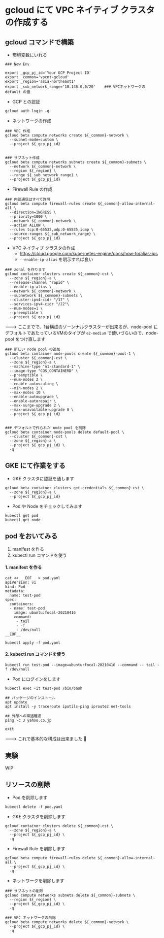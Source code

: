 # gcloud にて VPC ネイティブ クラスタの作成する

## gcloud コマンドで構築

+ 環境変数にいれる

```
### New Env

export _gcp_pj_id='Your GCP Project ID'
export _common='vpcnt-gcloud'
export _region='asia-northeast1'
export _sub_network_range='10.146.0.0/20'    ### VPCネットワークの default の値
```

+ GCP との認証

```
gcloud auth login -q
```

+ ネットワークの作成

```
### VPC 作成
gcloud beta compute networks create ${_common}-network \
  --subnet-mode=custom \
  --project ${_gcp_pj_id}


### サブネット作成
gcloud beta compute networks subnets create ${_common}-subnets \
  --network ${_common}-network \
  --region ${_region} \
  --range ${_sub_network_range} \
  --project ${_gcp_pj_id}
```

+ Firewall Rule の作成

```
### 内部通信はすべて許可
gcloud beta compute firewall-rules create ${_common}-allow-internal-all \
  --direction=INGRESS \
  --priority=1000 \
  --network ${_common}-network \
  --action ALLOW \
  --rules tcp:0-65535,udp:0-65535,icmp \
  --source-ranges ${_sub_network_range} \
  --project ${_gcp_pj_id}
```

+ VPC ネイティブ クラスタの作成
  + https://cloud.google.com/kubernetes-engine/docs/how-to/alias-ips
  + `--enable-ip-alias` を明示すれば良い

```
### zonal を作ります
gcloud container clusters create ${_common}-cst \
  --zone ${_region}-a \
  --release-channel "rapid" \
  --enable-ip-alias \
  --network ${_common}-network \
  --subnetwork ${_common}-subnets \
  --cluster-ipv4-cidr "/17" \
  --services-ipv4-cidr "/22"\
  --num-nodes=1 \
  --preemptible \
  --project ${_gcp_pj_id}
```

---> ここまでで、1台構成のゾーンナルクラスターが出来るが、node-pool にデフォルトであたっているVMのタイプが `e2-medium` で使いづらいので、node-pool をつけ直します

```
### 新しい node pool の追加
gcloud beta container node-pools create ${_common}-pool-1 \
  --cluster ${_common}-cst \
  --zone ${_region}-a \
  --machine-type "n1-standard-1" \
  --image-type "COS_CONTAINERD" \
  --preemptible \
  --num-nodes 2 \
  --enable-autoscaling \
  --min-nodes 2 \
  --max-nodes 10 \
  --enable-autoupgrade \
  --enable-autorepair \
  --max-surge-upgrade 2 \
  --max-unavailable-upgrade 0 \
  --project ${_gcp_pj_id}


### デフォルトで作られた node pool を削除
gcloud beta container node-pools delete default-pool \
  --cluster ${_common}-cst \
  --zone ${_region}-a \
  --project ${_gcp_pj_id} \
  -q
```

## GKE にて作業をする

+ GKE クラスタに認証を通します

```
gcloud beta container clusters get-credentials ${_common}-cst \
  --zone ${_region}-a \
  --project ${_gcp_pj_id}
```

+ Pod や Node をチェックしてみます

```
kubectl get pod
kubectl get node
```

## pod をおいてみる

1. manifest を作る
1. kubectl run コマンドを使う

#### 1. manifest を作る

```
cat << __EOF__ > pod.yaml
apiVersion: v1
kind: Pod
metadata:
  name: test-pod
spec:
  containers:
  - name: test-pod
    image: ubuntu:focal-20210416
    command:
     - tail
     - -f
     - /dev/null
__EOF__
```

```
kubectl apply -f pod.yaml
```

#### 2. kubectl run コマンドを使う

```
kubectl run test-pod --image=ubuntu:focal-20210416 --command -- tail -f /dev/null
```

+ Pod にログインをします

```
kubectl exec -it test-pod /bin/bash
```
```
## パッケージのインストール
apt update
apt install -y traceroute iputils-ping iproute2 net-tools
```
```
## 外部への疎通確認
ping -c 3 yahoo.co.jp
```
```
exit
```

---> これで基本的な構成は出来ました :raised_hands:

## 実験

WIP

## リソースの削除

+ Pod を削除します

```
kubectl delete -f pod.yaml
```

+ GKE クラスタを削除します

```
gcloud container clusters delete ${_common}-cst \
  --zone ${_region}-a \
  --project ${_gcp_pj_id} \
  -q
```

+ Firewall Rule を削除します

```
gcloud beta compute firewall-rules delete ${_common}-allow-internal-all \
  --project ${_gcp_pj_id} \
  -q
```

+ ネットワークを削除します

```
### サブネットの削除
gcloud compute networks subnets delete ${_common}-subnets \
  --region ${_region} \
  --project ${_gcp_pj_id} \
  -q

### VPC ネットワークの削除
gcloud beta compute networks delete ${_common}-network \
  --project ${_gcp_pj_id} \
  -q
```

